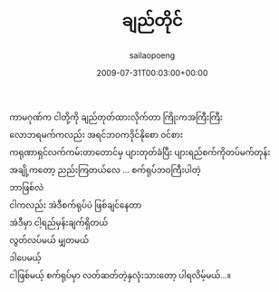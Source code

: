 ﻿---
_last_editor_used_jetpack: block-editor
_publicize_job_id: "59374040387"
_wp_old_date: "2021-06-09"
author: sailaopoeng
categories:
  - poems
date: "2009-07-31T00:03:00+00:00"
parent_post_id: null
post_id: "176"
timeline_notification: "1623206772"
title: ချည်တိုင်
url: /2009/07/31/ချည်တိုင်/

---
ကာမဂုဏ်က ငါတို့ကို ချည်တုတ်ထားလိုက်တာ ကြိုးကအကြီးကြီး  
လောဘရမက်ကလည်း အရင်ဘဝကဒိုင်နိုစော ဝင်စား  
ကရုဏာရှင်လက်ကမ်းတာတောင်မှ ပျားတုတ်ခံပြီး ပျားရည်စက်ကိုတပ်မက်တုန်း  
အချို့ကတော့ ညည်းကြတယ်လေ … စက်ရုပ်ဘဝကြီးပါတဲ့  
ဘာဖြစ်လဲ  
ငါကလည်း အဲဒီစက်ရုပ်ပဲ ဖြစ်ချင်နေတာ  
အဲဒီမှာ ငါ့ရည်မှန်းချက်ရှိတယ်  
လွတ်လပ်မယ် မျှတမယ်  
ဒါပေမယ့်  
ငါဖြစ်မယ့် စက်ရုပ်မှာ လတ်ဆတ်တဲ့နှလုံးသားတော့ ပါရလိမ့်မယ်…။
